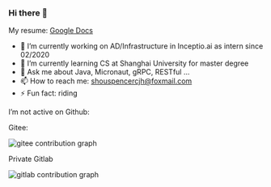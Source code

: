 ### Hi there 👋

My resume: [Google Docs](https://docs.google.com/document/d/1o7iQKDF-_HZUHg6cGiCSl6txrcuQ2tbQttHFFAUeRhc/edit?usp=sharing)

- 🔭 I’m currently working on AD/Infrastructure in Inceptio.ai as intern since 02/2020
- 🌱 I’m currently learning CS at Shanghai University for master degree
- 💬 Ask me about Java, Micronaut, gRPC, RESTful ...
- 📫 How to reach me: shouspencercjh@foxmail.com
- ⚡ Fun fact: riding

I’m not active on Github:

Gitee:

![gitee contribution graph](https://i.loli.net/2020/08/04/gGf4lVtUxZ1nsae.png)

Private Gitlab

![gitlab contribution graph](https://i.loli.net/2020/08/04/4kYAPbzWwcH1pFe.png)

